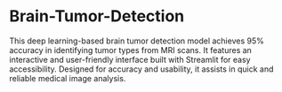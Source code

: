 # Brain-Tumor-Detection
This deep learning-based brain tumor detection model achieves 95% accuracy in identifying tumor types from MRI scans. It features an interactive and user-friendly interface built with Streamlit for easy accessibility. Designed for accuracy and usability, it assists in quick and reliable medical image analysis.

